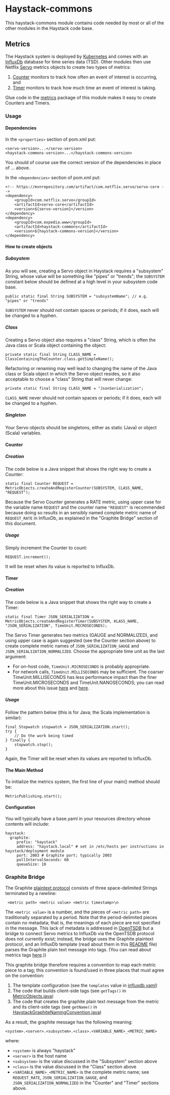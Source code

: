# Haystack-commons
This haystack-commons module contains code needed by most or all of the other modules in the Haystack code base.

## Metrics
The Haystack system is deployed by [Kubernetes](https://en.wikipedia.org/wiki/Kubernetes) and comes with an
[InfluxDb](https://www.influxdata.com/time-series-platform/influxdb/) database for time series data (TSD).
Other modules then use Netflix [Servo](https://github.com/Netflix/servo) metrics objects to create two types of metrics:
1. [Counter](https://github.com/Netflix/servo/blob/master/servo-core/src/main/java/com/netflix/servo/monitor/Counter.java)
monitors to track how often an event of interest is occurring, and
2. [Timer](https://github.com/Netflix/servo/blob/master/servo-core/src/main/java/com/netflix/servo/monitor/Timer.java)
monitors to track how much time an event of interest is taking.

Glue code in the [metrics](src/main/java/com/expedia/www/haystack/metrics) package of this module makes it easy to 
create Counters and Timers.
### Usage
#### Dependencies
In the `<properties>` section of pom.xml put:
```
<servo-version>...</servo-version>
<haystack-commons-version>...</haystack-commons-version>
```
You should of course use the correct version of the dependencies in place of ... above.

In the `<dependencies>` section of pom.xml put:
```
<!-- https://mvnrepository.com/artifact/com.netflix.servo/servo-core -->
<dependency>
    <groupId>com.netflix.servo</groupId>
    <artifactId>servo-core</artifactId>
    <version>${servo-version}</version>
</dependency>
<dependency>
    <groupId>com.expedia.www</groupId>
    <artifactId>haystack-commons</artifactId>
    <version>${haystack-commons-version}</version>
</dependency>
```
#### How to create objects
##### Subsystem
As you will see, creating a Servo object in Haystack requires a "subsystem" String, whose value will be something like
"pipes" or "trends"; the `SUBSYSTEM` constant below should be defined at a high level in your subsystem code base.
```
public static final String SUBSYSTEM = "subsystemName"; // e.g. "pipes" or "trends"
```
`SUBSYSTEM` never should not contain spaces or periods; if it does, each will be changed to a hyphen.
##### Class
Creating a Servo object also requires a "class" String, which is often the Java class or Scala object containing the
object:
```
private static final String CLASS_NAME = ClassContainingTheCounter.class.getSimpleName();
```
Refactoring or renaming may well lead to changing the name of the Java class or Scala object in which the Servo object
resides, so it also acceptable to choose a "class" String that will never change:
```
private static final String CLASS_NAME = "JsonSerialization";
```
`CLASS_NAME` never should not contain spaces or periods; if it does, each will be changed to a hyphen.
##### Singleton
Your Servo objects should be singletons, either as static (Java) or object (Scala) variables. 
#### Counter
##### Creation
The code below is a Java snippet that shows the right way to create a Counter:
```
static final Counter REQUEST = MetricObjects.createAndRegisterCounter(SUBSYSTEM, CLASS_NAME, "REQUEST");
```
Because the Servo Counter generates a RATE metric, using upper case for the variable name `REQUEST` and the counter name 
`"REQUEST"` is recommended because doing so results in an sensibly named complete metric name of `REQUEST_RATE` in
InfluxDb, as explained in the "Graphite Bridge" section of this document.
##### Usage
Simply increment the Counter to count:
```
REQUEST.increment();
```
It will be reset when its value is reported to InfluxDb.
#### Timer
##### Creation
The code below is a Java snippet that shows the right way to create a Timer:
```
static final Timer JSON_SERIALIZATION = MetricObjects.createAndRegisterTimer(SUBSYSTEM, KLASS_NAME, "JSON_SERIALIZATION", TimeUnit.MICROSECONDS);
```
The Servo Timer generates two metrics (GAUGE and NORMALIZED), and using upper case is again suggested (see the Counter 
section above) to create complete metric names of `JSON_SERIALIZATION_GAUGE` and `JSON_SERIALIZATION_NORMALIZED`.
Choose the appropriate time unit as the last argument:
* For on-host code, `TimeUnit.MICROSECONDS` is probably appropriate.
* For network calls, `TimeUnit.MILLISECONDS` may be sufficient.
The coarser TimeUnit.MILLISECONDS has less performance impact than the finer TimeUnit.MICROSECONDS and 
TimeUnit.NANOSECONDS; you can read more about this issue
[here](https://stackoverflow.com/questions/19052316/why-is-system-nanotime-way-slower-in-performance-than-system-currenttimemill)
and [here](http://stas-blogspot.blogspot.nl/2012/02/what-is-behind-systemnanotime.html).
##### Usage
Follow the pattern below (this is for Java; the Scala implementation is similar):
```
final Stopwatch stopwatch = JSON_SERIALIZATION.start();
try {
    // Do the work being timed
} finally {
    stopwatch.stop();
}
```
Again, the Timer will be reset when its values are reported to InfluxDb.
#### The Main Method
To initialize the metrics system, the first line of your main() method should be:
```
MetricPublishing.start();
```
#### Configuration
You will typically have a base.yaml in your resources directory whose contents will include:
```
haystack:
  graphite:
     prefix: "haystack"
     address: "haystack.local" # set in /etc/hosts per instructions in haystack/deployment module
     port: 2003 # Graphite port; typically 2003
     pollIntervalSeconds: 60
     queueSize: 10
```
### Graphite Bridge
The Graphite [plaintext protocol](http://graphite.readthedocs.io/en/latest/feeding-carbon.html#the-plaintext-protocol)
consists of three space-delimited Strings terminated by a newline:
```
 <metric path> <metric value> <metric timestamp>\n
```
The `<metric value>` is a number, and the pieces of `<metric path>` are traditionally separated by a period.
Note that the period-delimited pieces contain no metadata; that is, the meanings of each piece are not specified in the
message. This lack of metadata is addressed in [OpenTSDB](http://opentsdb.net) but a bridge to connect Servo metrics to
InfluxDb via the OpenTSDB protocol does not currently exist; instead, the bridge uses the Graphite plaintext protocol, 
and an InfluxDb template (read about them in this 
[README](https://github.com/influxdata/influxdb/blob/master/services/graphite/README.md) file) parses the Graphite plain
text message into tags. (You can read about metrics tags 
[here](http://opentsdb.net/docs/build/html/user_guide/query/timeseries.html).))

This graphite bridge therefore requires a convention to map each metric piece to a tag; this convention is found/used in 
three places that must agree on the convention:
1. The template configuration (see the `templates` value in 
[influxdb.yaml](../deployment/k8s/addons/1.6/monitoring/influxdb.yaml))
2. The code that builds client-side tags (see `getTags()` in 
[MetricObjects.java](src/main/java/com/expedia/www/haystack/metrics/MetricObjects.java))
3. The code that creates the graphite plain text message from the metric and its client-side tags (see `getName()` in 
[HaystackGraphiteNamingConvention.java](src/main/java/com/expedia/www/haystack/metrics/HaystackGraphiteNamingConvention.java))

As a result, the graphite message has the following meaning:
```
<system>.<server>.<subsystem>.<class>.<VARIABLE_NAME>_<METRIC_NAME>
```
where:
* `<system>` is always "haystack"
* `<server>` is the host name
* `<subsystem>` is the value discussed in the "Subsystem" section above
* `<class>` is the  value discussed in the "Class" section above
* `<VARIABLE_NAME>_<METRIC_NAME>` is the complete metric name; see `REQUEST_RATE`, `JSON_SERIALIZATION_GAUGE`, and 
`JSON_SERIALIZATION_NORMALIZED` in the "Counter" and "Timer" sections above.